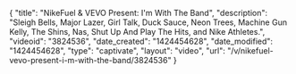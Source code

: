 {
    "title": "NikeFuel & VEVO Present: I'm With The Band",
    "description": "Sleigh Bells, Major Lazer, Girl Talk, Duck Sauce, Neon Trees, Machine Gun Kelly, The Shins, Nas, Shut Up And Play The Hits, and Nike Athletes.",
    "videoid": "3824536",
    "date_created": "1424454628",
    "date_modified": "1424454628",
    "type": "captivate",
    "layout": "video",
    "url": "\/v\/nikefuel-vevo-present-i-m-with-the-band\/3824536"
}